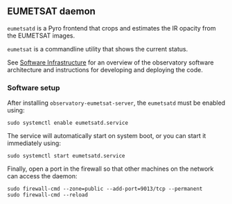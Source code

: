 ## EUMETSAT daemon

`eumetsatd` is a Pyro frontend that crops and estimates the IR opacity from the EUMETSAT images.

`eumetsat` is a commandline utility that shows the current status.

See [Software Infrastructure](https://github.com/warwick-one-metre/docs/wiki/Software-Infrastructure) for an overview of the observatory software architecture and instructions for developing and deploying the code.

### Software setup
After installing `observatory-eumetsat-server`, the `eumetsatd` must be enabled using:
```
sudo systemctl enable eumetsatd.service
```

The service will automatically start on system boot, or you can start it immediately using:
```
sudo systemctl start eumetsatd.service
```

Finally, open a port in the firewall so that other machines on the network can access the daemon:
```
sudo firewall-cmd --zone=public --add-port=9013/tcp --permanent
sudo firewall-cmd --reload
```
